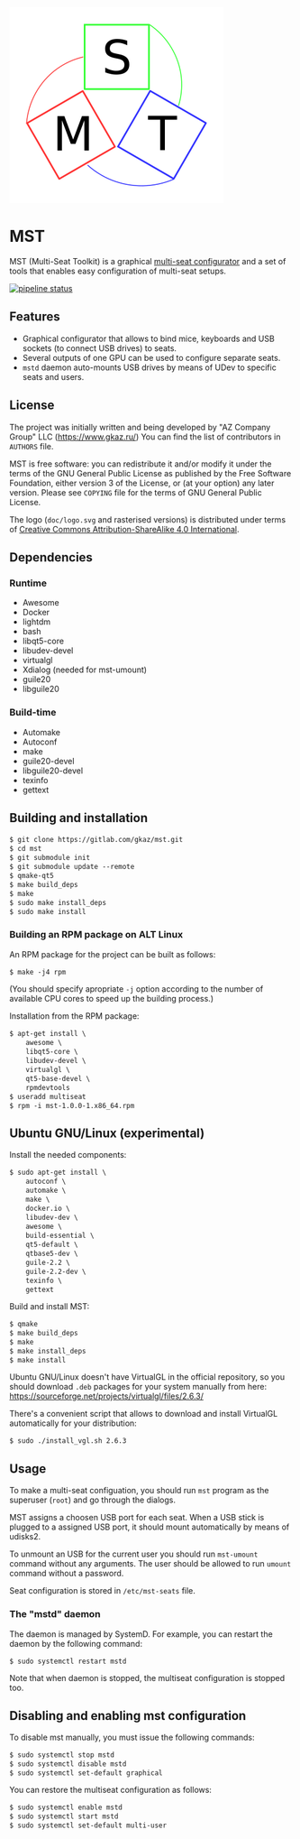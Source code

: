 ![MST Logo](doc/logo.png)

# MST

MST (Multi-Seat Toolkit) is a graphical [multi-seat configurator](https://en.wikipedia.org/wiki/Multiseat_configuration)
and a set of tools that enables easy configuration of multi-seat setups.

[![pipeline status](https://gitlab.com/gkaz/mst/badges/master/pipeline.svg)](https://gitlab.com/gkaz/mst/-/commits/master)

## Features
- Graphical configurator that allows to bind mice, keyboards and USB
  sockets (to connect USB drives) to seats.
- Several outputs of one GPU can be used to configure separate seats.
- `mstd` daemon auto-mounts USB drives by means of UDev to specific
  seats and users.

## License
The project was initially written and being developed by "AZ Company
Group" LLC (https://www.gkaz.ru/)  You can find the list of
contributors in `AUTHORS` file.

MST is free software: you can redistribute it and/or modify it under
the terms of the GNU General Public License as published by the Free
Software Foundation, either version 3 of the License, or (at your
option) any later version.  Please see `COPYING` file for the terms of
GNU General Public License.

The logo (`doc/logo.svg` and rasterised versions) is distributed under
terms of [Creative Commons Attribution-ShareAlike 4.0
International](https://creativecommons.org/licenses/by-sa/4.0/).

## Dependencies

### Runtime

* Awesome
* Docker
* lightdm
* bash
* libqt5-core
* libudev-devel
* virtualgl
* Xdialog (needed for mst-umount)
* guile20
* libguile20

### Build-time
* Automake
* Autoconf
* make
* guile20-devel
* libguile20-devel
* texinfo
* gettext

## Building and installation
```
$ git clone https://gitlab.com/gkaz/mst.git
$ cd mst
$ git submodule init
$ git submodule update --remote
$ qmake-qt5
$ make build_deps
$ make
$ sudo make install_deps
$ sudo make install
```

### Building an RPM package on ALT Linux

An RPM package for the project can be built as follows:
```
$ make -j4 rpm
```
(You should specify apropriate `-j` option according to the number 
of available CPU cores to speed up the building process.)

Installation from the RPM package:

```
$ apt-get install \
    awesome \
    libqt5-core \
    libudev-devel \
    virtualgl \
    qt5-base-devel \
    rpmdevtools
$ useradd multiseat
$ rpm -i mst-1.0.0-1.x86_64.rpm
```

## Ubuntu GNU/Linux (experimental)
Install the needed components:
```
$ sudo apt-get install \
    autoconf \
    automake \
    make \
    docker.io \
    libudev-dev \
    awesome \
    build-essential \
    qt5-default \
    qtbase5-dev \
    guile-2.2 \
    guile-2.2-dev \
    texinfo \
    gettext
```

Build and install MST:
```
$ qmake
$ make build_deps
$ make
$ make install_deps
$ make install
```

Ubuntu GNU/Linux doesn't have VirtualGL in the official repository, so
you should download `.deb` packages for your system manually from here:
https://sourceforge.net/projects/virtualgl/files/2.6.3/

There's a convenient script that allows to download and install
VirtualGL automatically for your distribution:
```
$ sudo ./install_vgl.sh 2.6.3
```

## Usage

To make a multi-seat configuation, you should run `mst` program as the
superuser (`root`) and go through the dialogs.

MST assigns a choosen USB port for each seat. When a USB stick is plugged to a
assigned USB port, it should mount automatically by means of udisks2.

To unmount an USB for the current user you should run `mst-umount`
command without any arguments.  The user should be allowed to run
`umount` command without a password.

Seat configuration is stored in `/etc/mst-seats` file.

### The "mstd" daemon

The daemon is managed by SystemD.  For example, you can restart the
daemon by the following command:

```
$ sudo systemctl restart mstd
```

Note that when daemon is stopped, the multiseat configuration is
stopped too.

## Disabling and enabling mst configuration
To disable mst manually, you must issue the following commands:
```
$ sudo systemctl stop mstd
$ sudo systemctl disable mstd
$ sudo systemctl set-default graphical
```

You can restore the multiseat configuration as follows:
```
$ sudo systemctl enable mstd
$ sudo systemctl start mstd
$ sudo systemctl set-default multi-user
```
